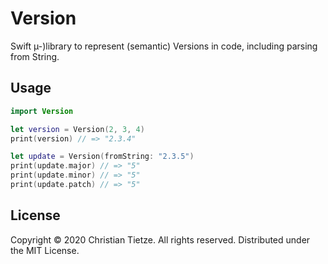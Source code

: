 # Version

Swift µ-)library to represent (semantic) Versions in code, including parsing from String.

## Usage

```swift
import Version

let version = Version(2, 3, 4)
print(version) // => "2.3.4"

let update = Version(fromString: "2.3.5")
print(update.major) // => "5"
print(update.minor) // => "5"
print(update.patch) // => "5"
```
## License

 Copyright © 2020 Christian Tietze. All rights reserved. Distributed under the MIT License.
